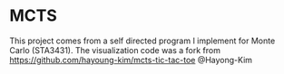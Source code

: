 # MCTS
This project comes from a self directed program I implement for Monte Carlo (STA3431). The visualization code was a fork from https://github.com/hayoung-kim/mcts-tic-tac-toe @Hayong-Kim
